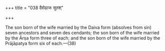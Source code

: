 +++
title = "038 दैवोढाजः सुतश्"

+++

The son born of the wife married by the Daiva form (absolves from sin) seven ancestors and seven des cendants; the son born of the wife married by the Ārṣa form three of each; and the son born of the wife married by the Prājāpatya form six of each.—(38)